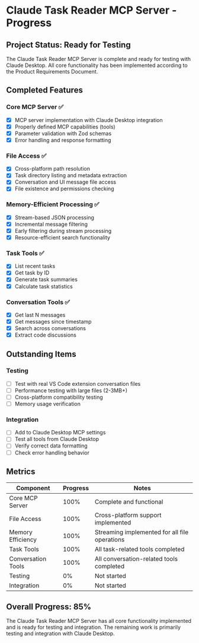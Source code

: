 # Claude Task Reader MCP Server - Progress

## Project Status: Ready for Testing

The Claude Task Reader MCP Server is complete and ready for testing with Claude Desktop. All core functionality has been implemented according to the Product Requirements Document.

## Completed Features

### Core MCP Server ✅

- [x] MCP server implementation with Claude Desktop integration
- [x] Properly defined MCP capabilities (tools)
- [x] Parameter validation with Zod schemas
- [x] Error handling and response formatting

### File Access ✅

- [x] Cross-platform path resolution
- [x] Task directory listing and metadata extraction
- [x] Conversation and UI message file access
- [x] File existence and permissions checking

### Memory-Efficient Processing ✅

- [x] Stream-based JSON processing
- [x] Incremental message filtering
- [x] Early filtering during stream processing
- [x] Resource-efficient search functionality

### Task Tools ✅

- [x] List recent tasks
- [x] Get task by ID
- [x] Generate task summaries
- [x] Calculate task statistics

### Conversation Tools ✅

- [x] Get last N messages
- [x] Get messages since timestamp
- [x] Search across conversations
- [x] Extract code discussions

## Outstanding Items

### Testing

- [ ] Test with real VS Code extension conversation files
- [ ] Performance testing with large files (2-3MB+)
- [ ] Cross-platform compatibility testing
- [ ] Memory usage verification

### Integration

- [ ] Add to Claude Desktop MCP settings
- [ ] Test all tools from Claude Desktop
- [ ] Verify correct data formatting
- [ ] Check error handling behavior

## Metrics

| Component | Progress | Notes |
|-----------|----------|-------|
| Core MCP Server | 100% | Complete and functional |
| File Access | 100% | Cross-platform support implemented |
| Memory Efficiency | 100% | Streaming implemented for all file operations |
| Task Tools | 100% | All task-related tools completed |
| Conversation Tools | 100% | All conversation-related tools completed |
| Testing | 0% | Not started |
| Integration | 0% | Not started |

## Overall Progress: 85%

The Claude Task Reader MCP Server has all core functionality implemented and is ready for testing and integration. The remaining work is primarily testing and integration with Claude Desktop.

